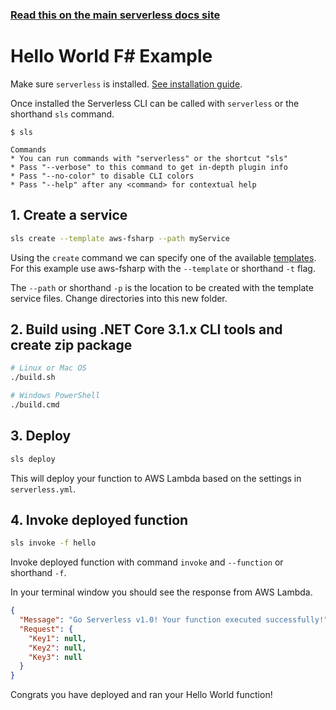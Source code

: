 <!--
title: Hello World F# Example
menuText: F#
description: Create a F# Hello World Lambda function
layout: Doc
-->

<!-- DOCS-SITE-LINK:START automatically generated  -->

### [Read this on the main serverless docs site](https://www.serverless.com/framework/docs/providers/aws/examples/hello-world/fsharp/)

<!-- DOCS-SITE-LINK:END -->

# Hello World F# Example

Make sure `serverless` is installed. [See installation guide](https://www.serverless.com/framework/docs/getting-started).

Once installed the Serverless CLI can be called with `serverless` or the shorthand `sls` command.

```
$ sls

Commands
* You can run commands with "serverless" or the shortcut "sls"
* Pass "--verbose" to this command to get in-depth plugin info
* Pass "--no-color" to disable CLI colors
* Pass "--help" after any <command> for contextual help
```

## 1. Create a service

```bash
sls create --template aws-fsharp --path myService
```

Using the `create` command we can specify one of the available [templates](https://serverless.com/framework/docs/providers/aws/cli-reference/create#available-templates). For this example use aws-fsharp with the `--template` or shorthand `-t` flag.

The `--path` or shorthand `-p` is the location to be created with the template service files. Change directories into this new folder.

## 2. Build using .NET Core 3.1.x CLI tools and create zip package

```bash
# Linux or Mac OS
./build.sh
```

```bash
# Windows PowerShell
./build.cmd
```

## 3. Deploy

```bash
sls deploy
```

This will deploy your function to AWS Lambda based on the settings in `serverless.yml`.

## 4. Invoke deployed function

```bash
sls invoke -f hello
```

Invoke deployed function with command `invoke` and `--function` or shorthand `-f`.

In your terminal window you should see the response from AWS Lambda.

```json
{
  "Message": "Go Serverless v1.0! Your function executed successfully!",
  "Request": {
    "Key1": null,
    "Key2": null,
    "Key3": null
  }
}
```

Congrats you have deployed and ran your Hello World function!

